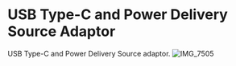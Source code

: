 # USB Type-C and Power Delivery Source Adaptor
USB Type-C and Power Delivery Source adaptor.
![IMG_7505](https://github.com/ghz-ws/pd-src/assets/52226620/73734f08-f7d6-4ae7-971e-cc4aca011518)
